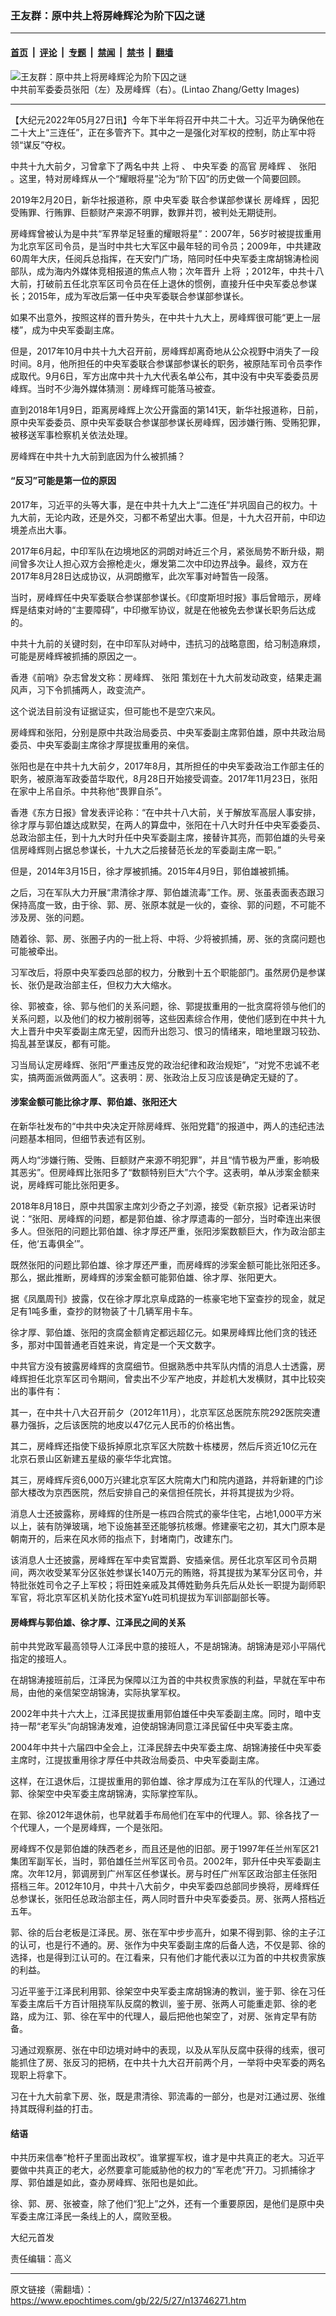 ### 王友群：原中共上将房峰辉沦为阶下囚之谜

---

#### [首页](../../../..?n13746271) &nbsp;|&nbsp; [评论](../../../../../epoch-comment?n13746271) &nbsp;|&nbsp; [专题](../../../../../epoch-special?n13746271) &nbsp;|&nbsp; [禁闻](../../../../../epoch-news?n13746271) &nbsp;|&nbsp; [禁书](../../../../../books?n13746271) &nbsp;|&nbsp; [翻墙](https://github.com/gfw-breaker/nogfw/blob/master/README.md?n13746271)


<div><img alt="王友群：原中共上将房峰辉沦为阶下囚之谜" class="attachment-djy_600_400 size-djy_600_400 wp-post-image" src="https://i.epochtimes.com/assets/uploads/2022/05/id13746273-zhang-yang-GettyImages-653466810-1-600x400_meitu_1-e1512148443978.jpeg"/>
<div class="caption">
 中共前军委委员张阳（左）及房峰辉（右）。(Lintao Zhang/Getty Images)
</div></div><hr/><div class="post_content" id="artbody" itemprop="articleBody">
 <!-- article content begin -->
 <p>
  【大纪元2022年05月27日讯】今年下半年将召开中共二十大。习近平为确保他在二十大上“三连任”，正在多管齐下。其中之一是强化对军权的控制，防止军中将领“谋反”夺权。
 </p>
 <p style="font-weight: 400;">
  中共十九大前夕，习曾拿下了两名中共
  <ok href="https://www.epochtimes.com/gb/tag/%E4%B8%8A%E5%B0%86.html">
   上将
  </ok>
  、
  <ok href="https://www.epochtimes.com/gb/tag/%E4%B8%AD%E5%A4%AE%E5%86%9B%E5%A7%94.html">
   中央军委
  </ok>
  的高官
  <ok href="https://www.epochtimes.com/gb/tag/%E6%88%BF%E5%B3%B0%E8%BE%89.html">
   房峰辉
  </ok>
  、
  <ok href="https://www.epochtimes.com/gb/tag/%E5%BC%A0%E9%98%B3.html">
   张阳
  </ok>
  。这里，特对房峰辉从一个“耀眼将星”沦为“阶下囚”的历史做一个简要回顾。
 </p>
 <p style="font-weight: 400;">
  2019年2月20日，新华社报道称，原
  <ok href="https://www.epochtimes.com/gb/tag/%E4%B8%AD%E5%A4%AE%E5%86%9B%E5%A7%94.html">
   中央军委
  </ok>
  联合参谋部参谋长
  <ok href="https://www.epochtimes.com/gb/tag/%E6%88%BF%E5%B3%B0%E8%BE%89.html">
   房峰辉
  </ok>
  ，因犯受贿罪、行贿罪、巨额财产来源不明罪，数罪并罚，被判处无期徒刑。
 </p>
 <p style="font-weight: 400;">
  房峰辉曾被认为是中共“军界举足轻重的耀眼将星”：2007年，56岁时被提拔重用为北京军区司令员，是当时中共七大军区中最年轻的司令员；2009年，中共建政60周年大庆，任阅兵总指挥，在天安门广场，陪同时任中央军委主席胡锦涛检阅部队，成为海内外媒体竞相报道的焦点人物；次年晋升
  <ok href="https://www.epochtimes.com/gb/tag/%E4%B8%8A%E5%B0%86.html">
   上将
  </ok>
  ；2012年，中共十八大前，打破前五任北京军区司令员在任上退休的惯例，直接升任中央军委总参谋长；2015年，成为军改后第一任中央军委联合参谋部参谋长。
 </p>
 <p style="font-weight: 400;">
  如果不出意外，按照这样的晋升势头，在中共十九大上，房峰辉很可能“更上一层楼”，成为中央军委副主席。
 </p>
 <p style="font-weight: 400;">
  但是，2017年10月中共十九大召开前，房峰辉却离奇地从公众视野中消失了一段时间。8月，他所担任的中央军委联合参谋部参谋长的职务，被原陆军司令员李作成取代。9月6日，军方出席中共十九大代表名单公布，其中没有中央军委委员房峰辉。当时不少海外媒体猜测：房峰辉可能落马被查。
 </p>
 <p style="font-weight: 400;">
  直到2018年1月9日，距离房峰辉上次公开露面的第141天，新华社报道称，日前，原中央军委委员、原中央军委联合参谋部参谋长房峰辉，因涉嫌行贿、受贿犯罪，被移送军事检察机关依法处理。
 </p>
 <p style="font-weight: 400;">
  房峰辉在中共十九大前到底因为什么被抓捕？
 </p>
 <h4 style="font-weight: 400;">
  <strong>
   “反习”可能是第一位的原因
  </strong>
 </h4>
 <p style="font-weight: 400;">
  2017年，习近平的头等大事，是在中共十九大上“二连任”并巩固自己的权力。十九大前，无论内政，还是外交，习都不希望出大事。但是，十九大召开前，中印边境差点出大事。
 </p>
 <p style="font-weight: 400;">
  2017年6月起，中印军队在边境地区的洞朗对峙近三个月，紧张局势不断升级，期间曾多次让人担心双方会擦枪走火，爆发第二次中印边界战争。最终，双方在2017年8月28日达成协议，从洞朗撤军，此次军事对峙暂告一段落。
 </p>
 <p style="font-weight: 400;">
  当时，房峰辉任中央军委联合参谋部参谋长。《印度斯坦时报》事后曾暗示，房峰辉是结束对峙的“主要障碍”，中印撤军协议，就是在他被免去参谋长职务后达成的。
 </p>
 <p style="font-weight: 400;">
  中共十九前的关键时刻，在中印军队对峙中，违抗习的战略意图，给习制造麻烦，可能是房峰辉被抓捕的原因之一。
 </p>
 <p style="font-weight: 400;">
  香港《前哨》杂志曾发文称：房峰辉、
  <ok href="https://www.epochtimes.com/gb/tag/%E5%BC%A0%E9%98%B3.html">
   张阳
  </ok>
  策划在十九大前发动政变，结果走漏风声，习下令抓捕两人，政变流产。
 </p>
 <p style="font-weight: 400;">
  这个说法目前没有证据证实，但可能也不是空穴来风。
 </p>
 <p style="font-weight: 400;">
  房峰辉和张阳，分别是原中共政治局委员、中央军委副主席郭伯雄，原中共政治局委员、中央军委副主席徐才厚提拔重用的亲信。
 </p>
 <p style="font-weight: 400;">
  张阳也是在中共十九大前夕，2017年8月，其所担任的中央军委政治工作部主任的职务，被原海军政委苗华取代，8月28日开始接受调查。2017年11月23日，张阳在家中上吊自杀。中共称他“畏罪自杀”。
 </p>
 <p style="font-weight: 400;">
  香港《东方日报》曾发表评论称：“在中共十八大前，关于解放军高层人事安排，徐才厚与郭伯雄达成默契，在两人的算盘中，张阳在十八大时升任中央军委委员、总政治部主任，到十九大时升任中央军委副主席，接替许其亮，而郭伯雄的头号亲信房峰辉则占据总参谋长，十九大之后接替范长龙的军委副主席一职。”
 </p>
 <p style="font-weight: 400;">
  但是，2014年3月15日，徐才厚被抓捕。2015年4月9日，郭伯雄被抓捕。
 </p>
 <p style="font-weight: 400;">
  之后，习在军队大力开展“肃清徐才厚、郭伯雄流毒”工作。房、张虽表面表态跟习保持高度一致，由于徐、郭、房、张原本就是一伙的，查徐、郭的问题，不可能不涉及房、张的问题。
 </p>
 <p style="font-weight: 400;">
  随着徐、郭、房、张圈子内的一批上将、中将、少将被抓捕，房、张的贪腐问题也可能被牵出。
 </p>
 <p style="font-weight: 400;">
  习军改后，将原中央军委四总部的权力，分散到十五个职能部门。虽然房仍是参谋长、张仍是政治部主任，但权力大大缩水。
 </p>
 <p style="font-weight: 400;">
  徐、郭被查，徐、郭与他们的关系问题，徐、郭提拔重用的一批贪腐将领与他们的关系问题，以及他们的权力被削弱等，这些因素综合作用，使他们感到在中共十九大上晋升中央军委副主席无望，因而升出怨习、恨习的情绪来，暗地里跟习较劲、捣乱甚至谋反，都有可能。
 </p>
 <p style="font-weight: 400;">
  习当局认定房峰辉、张阳“严重违反党的政治纪律和政治规矩”，“对党不忠诚不老实，搞两面派做两面人”。这表明：房、张政治上反习应该是确定无疑的了。
 </p>
 <h4 style="font-weight: 400;">
  <strong>
   涉案金额可能比徐才厚、郭伯雄、张阳还大
  </strong>
 </h4>
 <p style="font-weight: 400;">
  在新华社发布的“中共中央决定开除房峰辉、张阳党籍”的报道中，两人的违纪违法问题基本相同，但细节表述有区别。
 </p>
 <p style="font-weight: 400;">
  两人均“涉嫌行贿、受贿、巨额财产来源不明犯罪”，并且“情节极为严重，影响极其恶劣”。但房峰辉比张阳多了“数额特别巨大”六个字。这表明，单从涉案金额来说，房峰辉可能比张阳更多。
 </p>
 <p style="font-weight: 400;">
  2018年8月18日，原中共国家主席刘少奇之子刘源，接受《新京报》记者采访时说：“张阳、房峰辉的问题，都是郭伯雄、徐才厚遗毒的一部分，当时牵连出来很多人。但张阳的问题比郭伯雄、徐才厚还严重，张阳涉案数额巨大，作为政治部主任，他‘五毒俱全’”。
 </p>
 <p style="font-weight: 400;">
  既然张阳的问题比郭伯雄、徐才厚还严重，而房峰辉的涉案金额可能比张阳还多。那么，据此推断，房峰辉的涉案金额可能郭伯雄、徐才厚、张阳更大。
 </p>
 <p style="font-weight: 400;">
  据《凤凰周刊》披露，仅在徐才厚北京阜成路的一栋豪宅地下室查抄的现金，就足足有1吨多重，查抄的财物装了十几辆军用卡车。
 </p>
 <p style="font-weight: 400;">
  徐才厚、郭伯雄、张阳的贪腐金额肯定都远超亿元。如果房峰辉比他们贪的钱还多，那对中国普通老百姓来说，肯定是一个天文数字。
 </p>
 <p style="font-weight: 400;">
  中共官方没有披露房峰辉的贪腐细节。但据熟悉中共军队内情的消息人士透露，房峰辉担任北京军区司令期间，曾卖出不少军产地皮，并趁机大发横财，其中比较突出的事件有：
 </p>
 <p style="font-weight: 400;">
  其一，在中共十八大召开前夕（2012年11月），北京军区总医院东院292医院突遭暴力强拆，之后该医院的地皮以47亿元人民币的价格出售。
 </p>
 <p style="font-weight: 400;">
  其二，房峰辉还指使下级拆掉原北京军区大院数十栋楼房，然后斥资近10亿元在北京石景山区新建五星级的豪华华北宾馆。
 </p>
 <p style="font-weight: 400;">
  其三，房峰辉斥资6,000万兴建北京军区大院南大门和院内道路，并将新建的门诊部大楼改为京西医院，然后安排自己的亲信担任院长，并将其提拔为少将。
 </p>
 <p style="font-weight: 400;">
  消息人士还披露称，房峰辉的住所是一栋四合院式的豪华住宅，占地1,000平方米以上，装有防弹玻璃，地下设施甚至还能够抗核爆。修建豪宅之初，其大门原本是朝南开的，后来在风水师的指点下，封堵南门，改建东门。
 </p>
 <p style="font-weight: 400;">
  该消息人士还披露，房峰辉在军中卖官鬻爵、安插亲信。房任北京军区司令员期间，两次收受某军分区张姓参谋长140万元的贿赂，将其提拔为某军分区司令，并特批张姓司令之子上军校；将田姓亲戚及其傅姓勤务兵先后从处长一职提为副师职军官，将北京军区机关防化技术室Yu姓司机提拔为军训部副部长等。
 </p>
 <h4 style="font-weight: 400;">
  <strong>
   房峰辉与郭伯雄、徐才厚、江泽民之间的关系
  </strong>
 </h4>
 <p style="font-weight: 400;">
  前中共党政军最高领导人江泽民中意的接班人，不是胡锦涛。胡锦涛是邓小平隔代指定的接班人。
 </p>
 <p style="font-weight: 400;">
  在胡锦涛接班前后，江泽民为保障以江为首的中共权贵家族的利益，早就在军中布局，由他的亲信架空胡锦涛，实际执掌军权。
 </p>
 <p style="font-weight: 400;">
  2002年中共十六大上，江泽民提拔重用郭伯雄任中央军委副主席。同时，暗中支持一帮“老军头”向胡锦涛发难，迫使胡锦涛同意江泽民留任中央军委主席。
 </p>
 <p style="font-weight: 400;">
  2004年中共十六届四中全会上，江泽民辞去中央军委主席、胡锦涛接任中央军委主席时，江提拔重用徐才厚任中共政治局委员、中央军委副主席。
 </p>
 <p style="font-weight: 400;">
  这样，在江退休后，江提拔重用的郭伯雄、徐才厚成为江在军队的代理人，江通过郭、徐架空中央军委主席胡锦涛，实际掌控军队。
 </p>
 <p style="font-weight: 400;">
  在郭、徐2012年退休前，也早就着手布局他们在军中的代理人。郭、徐各找了一个代理人，一个是房峰辉，一个是张阳。
 </p>
 <p style="font-weight: 400;">
  房峰辉不仅是郭伯雄的陕西老乡，而且还是他的旧部。房于1997年任兰州军区21集团军副军长，当时，郭伯雄任兰州军区司令员。2002年，郭升任中央军委副主席。次年12月，郭调房到广州军区任参谋长。房与时任广州军区政治部主任张阳搭档三年。2012年10月，中共十八大前夕，中央军委四总部同步换将，房峰辉任总参谋长，张阳任总政治部主任，两人同时晋升中央军委委员。房、张两人搭档近五年。
 </p>
 <p style="font-weight: 400;">
  郭、徐的后台老板是江泽民。房、张在军中步步高升，如果不得到郭、徐的主子江的认可，也是行不通的。房、张作为中央军委副主席的后备人选，不仅是郭、徐的选择，也是得到江认可的。在江看来，只有他们才能代表以江为首的中共权贵家族的利益。
 </p>
 <p style="font-weight: 400;">
  习近平鉴于江泽民利用郭、徐架空中央军委主席胡锦涛的教训，鉴于郭、徐在习任军委主席后千方百计阻挠军队反腐的教训，鉴于房、张两人可能重走郭、徐的老路，成为江、郭、徐在军中的代理人，最后把他也架空了，对房、张肯定早有防备。
 </p>
 <p style="font-weight: 400;">
  习通过观察房、张在中印边境对峙中的表现，以及从军队反腐中获得的线索，很可能抓住了房、张反习的把柄，在中共十九大召开前两个月，一举将中央军委的两名现职上将拿下。
 </p>
 <p style="font-weight: 400;">
  习在十九大前拿下房、张，既是肃清徐、郭流毒的一部分，也是对江通过房、张维持其既得利益的打击。
 </p>
 <h4 style="font-weight: 400;">
  <strong>
   结语
  </strong>
 </h4>
 <p style="font-weight: 400;">
  中共历来信奉“枪杆子里面出政权”。谁掌握军权，谁才是中共真正的老大。习近平要做中共真正的老大，必然要拿可能威胁他的权力的“军老虎”开刀。习抓捕徐才厚、郭伯雄是如此，查办房峰辉、张阳也是如此。
 </p>
 <p style="font-weight: 400;">
  徐、郭、房、张被查，除了他们“犯上”之外，还有一个重要原因，是他们是原中央军委主席江泽民一条线上的人，腐败至极。
 </p>
 <p style="font-weight: 400;">
  大纪元首发
 </p>
 <p style="font-weight: 400;">
  责任编辑：高义
 </p>
 <!-- article content end -->
 <div id="below_article_ad">
 </div>
</div>


---

原文链接（需翻墙）：https://www.epochtimes.com/gb/22/5/27/n13746271.htm